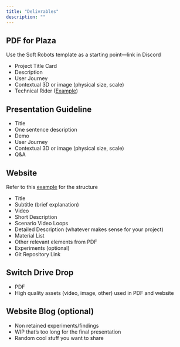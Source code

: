 ```yaml
---
title: "Delivrables"
description: ""
---
```


## PDF for Plaza 
Use the Soft Robots template as a starting point—link in Discord
* Project Title Card
* Description
* User Journey
* Contextual 3D or image (physical size, scale)
* Technical Rider ([Example](https://docs.google.com/document/d/1f4hrnj2XuR3KpHsA_YQSYXhEM4lHP1CE2jD_a4I9QwM/edit?tab=t.0#heading=h.c5g0168bf9yx))

## Presentation Guideline
* Title
* One sentence description
* Demo
* User Journey
* Contextual 3D or image (physical size, scale)
* Q&A

## Website 
Refer to this [example](https://tiborudvari.com/projects/forget-me/) for the structure
* Title 
* Subtitle (brief explanation)
* Video
* Short Description
* Scenario Video Loops
* Detailed Description (whatever makes sense for your project) 
* Material List
* Other relevant elements from PDF
* Experiments (optional)
* Git Repository Link

## Switch Drive Drop
* PDF
* High quality assets (video, image, other) used in PDF and website

## Website Blog (optional)
* Non retained experiments/findings
* WIP that’s too long for the final presentation
* Random cool stuff you want to share


